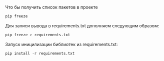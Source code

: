 Что бы получить список пакетов в проекте

```python
pip freeze
````

Для записи вывода в requirements.txt дополняем следующим образом:

```python
pip freeze > requirements.txt
````

Запуск иницилизации библиотек из requirements.txt:

```python
pip install -r requirements.txt
````